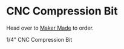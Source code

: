 # CNC Compression Bit

Head over to [Maker Made](http://www.makermade.com/shop) to order.

1/4" CNC Compression Bit
